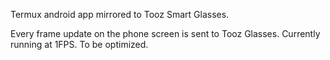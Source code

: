 Termux android app mirrored to Tooz Smart Glasses.

Every frame update on the phone screen is sent to Tooz Glasses.  Currently running at 1FPS.  To be optimized.
